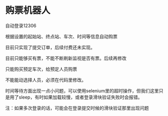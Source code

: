 # 购票机器人

自动登录12306

根据设置的起始站、终点站、车次、时间等信息自动购票

目前只实现了提交订单，后续付费还未实现。

目前只能够买有票，不能不断刷新监视是否有票。后续再修改

只能购买预定车次，给预定人员购票

不能能动选择人员，必须在代码里修改。

时间等待方面出现一点小问题，可以使用selenium里的超时操作，但我们这里只是用了sleep，有时如果加载较慢，或者登录滑块验证失败时会报错。

注：如果多次登录的话，可能会在登录提交时候的滑块验证那里出现问题